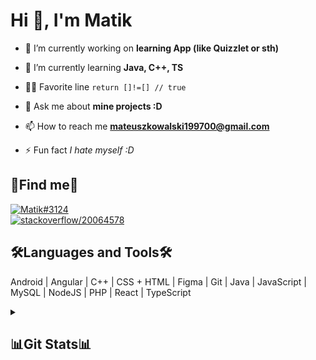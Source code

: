 <h1>Hi 👋, I'm Matik</h1>

- 🔭 I’m currently working on **learning App (like Quizzlet or sth)**

- 🌱 I’m currently learning **Java, C++, TS**

- 👨‍💻 Favorite line `return []!=[] // true`

- 💬 Ask me about **mine projects :D**

- 📫 How to reach me **mateuszkowalski199700@gmail.com**

- ⚡ Fun fact *I hate myself :D*

<h2>💬Find me💬</h2>
<p align="left">
  <a href="https://discord.com/users/497072910670757949">
    <img src="https://dcbadge.vercel.app/api/shield/497072910670757949" alt="Matik#3124" /></a>
  <br>
  <a href="https://stackoverflow.com/users/20064578/matik">
    <img src="https://img.shields.io/badge/Stack%20Overflow-F58025.svg?style=for-the-badge&logo=Stack-Overflow&logoColor=white" alt="stackoverflow/20064578"/></a>
</p>

<h2 align="left">🛠Languages and Tools🛠</h2>
<p align="left"> Android | Angular | C++ | CSS + HTML | Figma | Git | Java | JavaScript | MySQL | NodeJS | PHP | React | TypeScript </p>



<details>
  <summary>
    <h2>📊Git Stats📊</h2>
  </summary>
  <p>
    <img align="center" src="https://streak-stats.demolab.com?user=Matik541&theme=tokyonight&hide_border=true&date_format=j%20M%5B%20Y%5D" alt="matik541" />
    <br>
    <img align="center" src="https://github-readme-stats.vercel.app/api?username=matik541&show_icons=true&theme=tokyonight&hide_border=true&hide_title=true" alt="matik541" />
  </p>
</details>
